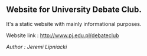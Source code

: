 ## Website for University Debate Club.

It's a static website with mainly informational purposes.

Website link : http://www.pj.edu.pl/debateclub

_Author : Jeremi Lipniacki_

